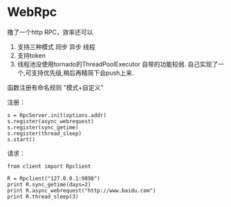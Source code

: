 # WebRpc

撸了一个http RPC，效率还可以

1. 支持三种模式 同步 异步 线程
2. 支持token
3. 线程池没使用tornado的ThreadPoolExecutor 自带的功能较弱. 自己实现了一个,可支持优先级,稍后再精简下会push上来.

函数注册有命名规则 "模式+自定义"

注册：
```
s = RpcServer.init(options.addr)
s.register(async_webrequest)
s.register(sync_getime)
s.register(thread_sleep)
s.start()

```

请求：
```
from client import Rpclient

R = Rpclient("127.0.0.1:9898")
print R.sync_getime(days=2)
print R.async_webrequest("http://www.baidu.com")
print R.thread_sleep(3)

```
